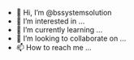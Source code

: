 - 👋 Hi, I’m @bssystemsolution
- 👀 I’m interested in ...
- 🌱 I’m currently learning ...
- 💞️ I’m looking to collaborate on ...
- 📫 How to reach me ...

<!---
bssystemsolution/bssystemsolution is a ✨ special ✨ repository because its `README.md` (this file) appears on your GitHub profile.
You can click the Preview link to take a look at your changes.
--->
